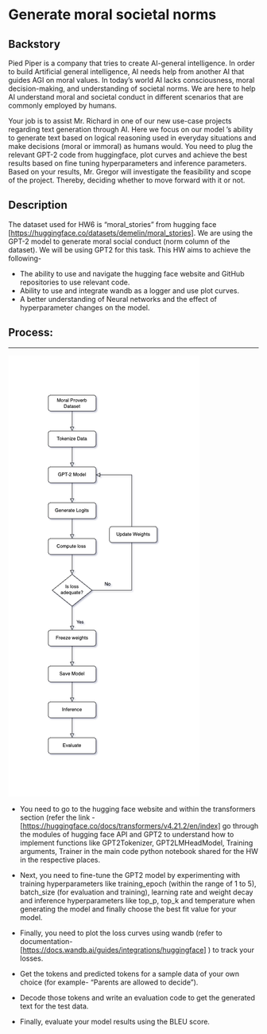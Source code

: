 # Generate moral societal norms 

## Backstory

Pied Piper is a company that tries to create AI-general intelligence. In order to build Artificial general intelligence, AI needs help from another AI that guides AGI on moral values. In today’s world AI lacks consciousness, moral decision-making, and understanding of societal norms. We are here to help AI understand moral and societal conduct in different scenarios that are commonly employed by humans.

Your job is to assist Mr. Richard in one of our new use-case projects regarding text generation through AI. Here we focus on our model ’s ability to generate text based on logical reasoning used in everyday situations and make decisions (moral or immoral) as humans would. You need to plug the relevant GPT-2 code from huggingface, plot curves and achieve the best results based on fine tuning hyperparameters and inference parameters. Based on your results, Mr. Gregor will investigate the feasibility and scope of the project. Thereby, deciding whether to move forward with it or not. 

## Description

The dataset used for HW6 is “moral_stories” from hugging face [https://huggingface.co/datasets/demelin/moral_stories]. We are using the GPT-2 model to generate moral social conduct (norm column of the dataset). We will be using GPT2 for this task. This HW aims to achieve the following-
* The ability to use and navigate the hugging face website and GitHub repositories to use relevant code.
* Ability to use and integrate wandb as a logger and use plot curves.
* A better understanding of Neural networks and the effect of hyperparameter changes on the model.

## Process: 

***

![alt text](https://github.com/vikramNU/introaihw6/blob/main/images/HW6.png)

* You need to go to the hugging face website and within the transformers section (refer the link - [https://huggingface.co/docs/transformers/v4.21.2/en/index] go through the modules of hugging face API and GPT2 to understand how to implement functions like GPT2Tokenizer, GPT2LMHeadModel, Training arguments, Trainer in the main code python notebook shared for the HW in the respective places.

* Next, you need to fine-tune the GPT2 model by experimenting with training hyperparameters like training_epoch (within the range of 1 to 5), batch_size (for evaluation and training), learning rate and weight decay and inference hyperparameters like top_p, top_k and temperature when generating the model and finally choose the best fit value for your model.

* Finally, you need to plot the loss curves using wandb (refer to documentation- [https://docs.wandb.ai/guides/integrations/huggingface] ) to track your losses.

* Get the tokens and predicted tokens for a sample data of your own choice (for example- “Parents are allowed to decide”). 

* Decode those tokens and write an evaluation code to get the generated text for the test data. 

* Finally, evaluate your model results using the BLEU score.


